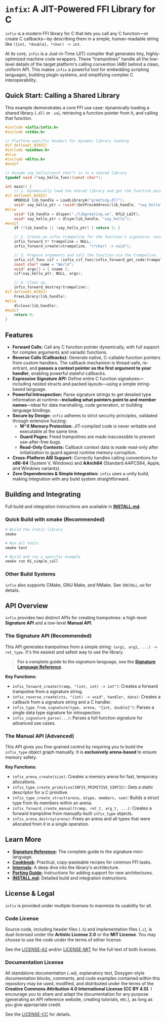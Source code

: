 # `infix`: A JIT-Powered FFI Library for C

`infix` is a modern FFI library for C that lets you call any C function—or create C callbacks—by describing them in a simple, human-readable string like `({int, *double}, *char) -> int`.

At its core, `infix` is a Just-in-Time (JIT) compiler that generates tiny, highly-optimized machine code wrappers. These "trampolines" handle all the low-level details of the target platform's calling convention (ABI) behind a clean, uniform API. This makes `infix` a powerful tool for embedding scripting languages, building plugin systems, and simplifying complex C interoperability.

## Quick Start: Calling a Shared Library

This example demonstrates a core FFI use case: dynamically loading a shared library (`.dll` or `.so`), retrieving a function pointer from it, and calling that function.

```c
#include <infix/infix.h>
#include <stdio.h>

// Platform-specific headers for dynamic library loading
#if defined(_WIN32)
#include <windows.h>
#else
#include <dlfcn.h>
#endif

// Assume say_hello(const char*) is in a shared library
typedef void (*say_hello_func)(const char*);

int main() {
    // 1. Dynamically load the shared library and get the function pointer.
#if defined(_WIN32)
    HMODULE lib_handle = LoadLibraryA("greeting.dll");
    void* say_hello_ptr = (void*)GetProcAddress(lib_handle, "say_hello");
#else
    void* lib_handle = dlopen("./libgreeting.so", RTLD_LAZY);
    void* say_hello_ptr = dlsym(lib_handle, "say_hello");
#endif
    if (!lib_handle || !say_hello_ptr) { return 1; }

    // 2. Create an infix trampoline for the function's signature: void(const char*)
    infix_forward_t* trampoline = NULL;
    infix_forward_create(&trampoline, "(*char) -> void");

    // 3. Prepare arguments and call the function via the trampoline.
    infix_cif_func cif = (infix_cif_func)infix_forward_get_code(trampoline);
    const char* name = "World";
    void* args[] = { &name };
    cif(say_hello_ptr, NULL, args);

    // 4. Clean up.
    infix_forward_destroy(trampoline);
#if defined(_WIN32)
    FreeLibrary(lib_handle);
#else
    dlclose(lib_handle);
#endif
    return 0;
}
```

## Features

-   **Forward Calls:** Call any C function pointer dynamically, with full support for complex arguments and variadic functions.
-   **Reverse Calls (Callbacks):** Generate native, C-callable function pointers from custom handlers. The callback mechanism is thread-safe, re-entrant, and **passes a context pointer as the first argument to your handler**, enabling powerful stateful callbacks.
-   **Expressive Signature API:** Define entire C function signatures—including nested structs and packed layouts—using a simple string-based language.
-   **Powerful Introspection:** Parse signature strings to get detailed type information at runtime—**including what pointers point to and member names**—ideal for data marshalling, code generation, or building language bindings.
-   **Secure by Design:** `infix` adheres to strict security principles, validated through extensive fuzzing:
    -   **W^X Memory Protection:** JIT-compiled code is never writable and executable at the same time.
    -   **Guard Pages:** Freed trampolines are made inaccessible to prevent use-after-free bugs.
    -   **Read-Only Contexts:** Callback context data is made read-only after initialization to guard against runtime memory corruption.
-   **Cross-Platform ABI Support:** Correctly handles calling conventions for **x86-64** (System V, Windows) and **AArch64** (Standard AAPCS64, Apple, and Windows variants).
-   **Zero Dependencies & Simple Integration:** `infix` uses a unity build, making integration with any build system straightforward.

## Building and Integrating

Full build and integration instructions are available in **[INSTALL.md](INSTALL.md)**.

### Quick Build with xmake (Recommended)

```bash
# Build the static library
xmake

# Run all tests
xmake test

# Build and run a specific example
xmake run 01_simple_call
```

### Other Build Systems

`infix` also supports CMake, GNU Make, and NMake. See `INSTALL.md` for details.

## API Overview

`infix` provides two distinct APIs for creating trampolines: a high-level **Signature API** and a low-level **Manual API**.

### The Signature API (Recommended)

This API generates trampolines from a simple string: `(arg1, arg2, ...) -> ret_type`. It's the easiest and safest way to use the library.

> **For a complete guide to the signature language, see the [Signature Language Reference](docs/signatures.md).**

**Key Functions:**
-   `infix_forward_create(tramp, "(int, int) -> int")`: Creates a forward trampoline from a signature string.
-   `infix_reverse_create(ctx, "(int) -> void", handler, data)`: Creates a callback from a signature string and a C handler.
-   `infix_type_from_signature(type, arena, "{int, double}")`: Parses a single data type signature for introspection.
-   `infix_signature_parse(...)`: Parses a full function signature for advanced use cases.

### The Manual API (Advanced)

This API gives you fine-grained control by requiring you to build the `infix_type` object graph manually. It is **exclusively arena-based** to ensure memory safety.

**Key Functions:**
-   `infix_arena_create(size)`: Creates a memory arena for fast, temporary allocations.
-   `infix_type_create_primitive(INFIX_PRIMITIVE_SINT32)`: Gets a static descriptor for a C primitive.
-   `infix_type_create_struct(arena, &type, members, num)`: Builds a struct type from its members within an arena.
-   `infix_forward_create_manual(tramp, ret_t, arg_t, ...)`: Creates a forward trampoline from manually-built `infix_type` objects.
-   `infix_arena_destroy(arena)`: Frees an arena and all types that were allocated from it in a single operation.

## Learn More

*   **[Signature Reference](docs/signatures.md):** The complete guide to the signature mini-language.
*   **[Cookbook](docs/cookbook.md):** Practical, copy-pasteable recipes for common FFI tasks.
*   **[Internals](docs/internals.md):** A deep dive into the library's architecture.
*   **[Porting Guide](docs/porting.md):** Instructions for adding support for new architectures.
*   **[INSTALL.md](INSTALL.md):** Detailed build and integration instructions.

## License & Legal

`infix` is provided under multiple licenses to maximize its usability for all.

### Code License

Source code, including header files (`.h`) and implementation files (`.c`), is dual-licensed under the **Artistic License 2.0** or the **MIT License**. You may choose to use the code under the terms of either license.

See the [LICENSE-A2](LICENSE-A2) and/or [LICENSE-MIT](LICENSE-MIT) for the full text of both licenses.

### Documentation License

All standalone documentation (`.md`), explanatory text, Doxygen-style documentation blocks, comments, and code examples contained within this repository may be used, modified, and distributed under the terms of the **Creative Commons Attribution 4.0 International License (CC BY 4.0)**. I encourage you to share and adapt the documentation for any purpose (generating an API reference website, creating tutorials, etc.), as long as you
give appropriate credit.

See the [LICENSE-CC](LICENSE-CC) for details.
